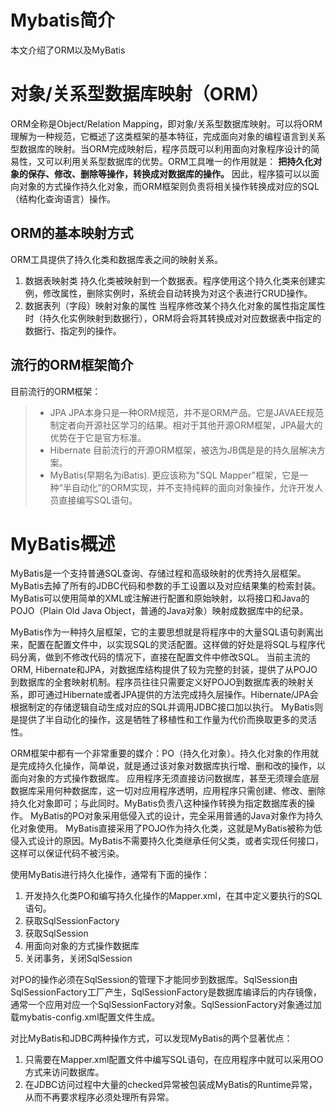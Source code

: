 # Mybatis简介

本文介绍了ORM以及MyBatis

# 对象/关系型数据库映射（ORM）

ORM全称是Object/Relation Mapping，即对象/关系型数据库映射。可以将ORM理解为一种规范，它概述了这类框架的基本特征，完成面向对象的编程语言到关系型数据库的映射。当ORM完成映射后，程序员既可以利用面向对象程序设计的简易性，又可以利用关系型数据库的优势。ORM工具唯一的作用就是： **把持久化对象的保存、修改、删除等操作，转换成对数据库的操作。** 因此，程序猿可以以面向对象的方式操作持久化对象，而ORM框架则负责将相关操作转换成对应的SQL（结构化查询语言）操作。


## ORM的基本映射方式

ORM工具提供了持久化类和数据库表之间的映射关系。

1. 数据表映射类 持久化类被映射到一个数据表。程序使用这个持久化类来创建实例，修改属性，删除实例时，系统会自动转换为对这个表进行CRUD操作。
2. 数据表列（字段）映射对象的属性 当程序修改某个持久化对象的属性指定属性时（持久化实例映射到数据行），ORM将会将其转换成对对应数据表中指定的数据行、指定列的操作。


## 流行的ORM框架简介

目前流行的ORM框架：

> - JPA JPA本身只是一种ORM规范，并不是ORM产品。它是JAVAEE规范制定者向开源社区学习的结果。相对于其他开源ORM框架，JPA最大的优势在于它是官方标准。
> - Hibernate 目前流行的开源ORM框架，被选为JB偶是是的持久层解决方案。
> - MyBatis(早期名为iBatis). 更应该称为"SQL Mapper"框架，它是一种“半自动化”的ORM实现，并不支持纯粹的面向对象操作，允许开发人员直接编写SQL语句。


# MyBatis概述

MyBatis是一个支持普通SQL查询、存储过程和高级映射的优秀持久层框架。MyBatis去掉了所有的JDBC代码和参数的手工设置以及对应结果集的检索封装。MyBatis可以使用简单的XML或注解进行配置和原始映射，以将接口和Java的POJO（Plain Old Java Object，普通的Java对象）映射成数据库中的纪录。

MyBatis作为一种持久层框架，它的主要思想就是将程序中的大量SQL语句剥离出来，配置在配置文件中，以实现SQL的灵活配置。这样做的好处是将SQL与程序代码分离，做到不修改代码的情况下，直接在配置文件中修改SQL。 当前主流的ORM, Hibernate和JPA，对数据库结构提供了较为完整的封装，提供了从POJO到数据库的全套映射机制。程序员往往只需要定义好POJO到数据库表的映射关系，即可通过Hibernate或者JPA提供的方法完成持久层操作。Hibernate/JPA会根据制定的存储逻辑自动生成对应的SQL并调用JDBC接口加以执行。 MyBatis则是提供了半自动化的操作，这是牺牲了移植性和工作量为代价而换取更多的灵活性。

ORM框架中都有一个非常重要的媒介：PO（持久化对象）。持久化对象的作用就是完成持久化操作，简单说，就是通过该对象对数据库执行增、删和改的操作，以面向对象的方式操作数据库。 应用程序无须直接访问数据库，甚至无须理会底层数据库采用何种数据库，这一切对应用程序透明，应用程序只需创建、修改、删除持久化对象即可；与此同时。MyBatis负责八这种操作转换为指定数据库表的操作。 MyBatis的PO对象采用低侵入式的设计，完全采用普通的Java对象作为持久化对象使用。 MyBatis直接采用了POJO作为持久化类，这就是MyBatis被称为低侵入式设计的原因。MyBatis不需要持久化类继承任何父类，或者实现任何接口，这样可以保证代码不被污染。

 使用MyBatis进行持久化操作，通常有下面的操作：

 1. 开发持久化类PO和编写持久化操作的Mapper.xml，在其中定义要执行的SQL语句。
 2. 获取SqlSessionFactory
 3. 获取SqlSession
 4. 用面向对象的方式操作数据库
 5. 关闭事务，关闭SqlSession

 对PO的操作必须在SqlSession的管理下才能同步到数据库。SqlSession由SqlSessionFactory工厂产生，SqlSessionFactory是数据库编译后的内存镜像，通常一个应用对应一个SqlSessionFactory对象。SqlSessionFactory对象通过加载mybatis-config.xml配置文件生成。

 对比MyBatis和JDBC两种操作方式，可以发现MyBatis的两个显著优点：

 1. 只需要在Mapper.xml配置文件中编写SQL语句，在应用程序中就可以采用OO方式来访问数据库。
 2. 在JDBC访问过程中大量的checked异常被包装成MyBatis的Runtime异常，从而不再要求程序必须处理所有异常。


 